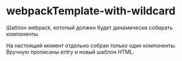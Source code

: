 # webpackTemplate-with-wildcard
Шаблон webpack, котопый должен будет динамически собирать компоненты.

На настоящий момент отдельно собран только один компоненты. Вручную прописаны entry и новый шаблон HTML.
